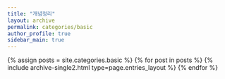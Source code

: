 ```yaml
---
title: "개념정리"
layout: archive
permalink: categories/basic
author_profile: true
sidebar_main: true
---
```



{% assign posts = site.categories.basic %}
{% for post in posts %} {% include archive-single2.html type=page.entries_layout %} {% endfor %}
